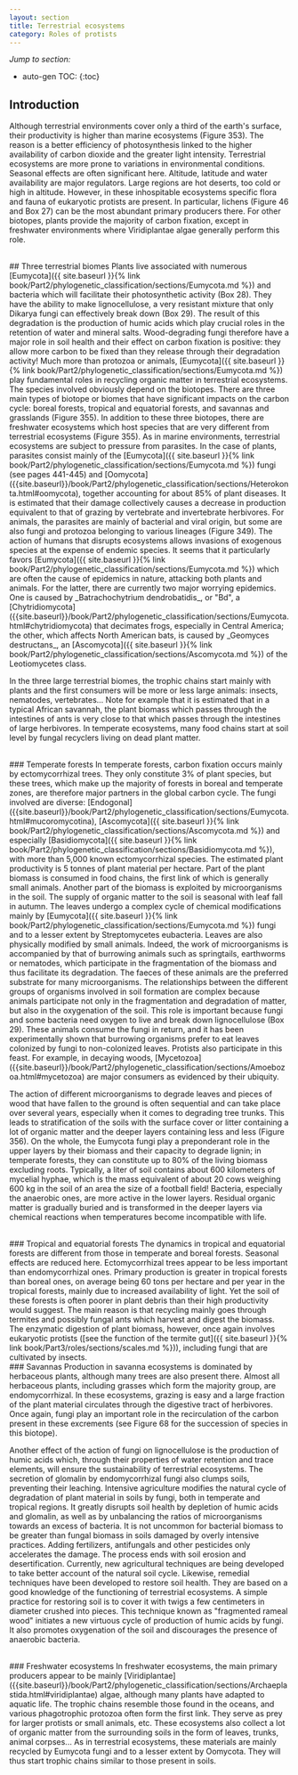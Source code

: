 ```yaml
---
layout: section
title: Terrestrial ecosystems
category: Roles of protists
---
```

_Jump to section:_
* auto-gen TOC:
{:toc}

## Introduction
Although terrestrial environments cover only a third of the earth's surface, their productivity is higher than marine ecosystems (Figure 353). The reason is a better efficiency of photosynthesis linked to the higher availability of carbon dioxide and the greater light intensity. Terrestrial ecosystems are more prone to variations in environmental conditions. Seasonal effects are often significant here. Altitude, latitude and water availability are major regulators. Large regions are hot deserts, too cold or high in altitude. However, in these inhospitable ecosystems specific flora and fauna of eukaryotic protists are present. In particular, lichens (Figure 46 and Box 27) can be the most abundant primary producers there. For other biotopes, plants provide the majority of carbon fixation, except in freshwater environments where Viridiplantae algae generally perform this role.

<br>
## Three terrestrial biomes
Plants live associated with numerous [Eumycota]({{ site.baseurl }}{% link book/Part2/phylogenetic_classification/sections/Eumycota.md %}) and bacteria which will facilitate their photosynthetic activity (Box 28). They have the ability to make lignocellulose, a very resistant mixture that only Dikarya fungi can effectively break down (Box 29). The result of this degradation is the production of humic acids which play crucial roles in the retention of water and mineral salts. Wood-degrading fungi therefore have a major role in soil health and their effect on carbon fixation is positive: they allow more carbon to be fixed than they release through their degradation activity! Much more than protozoa or animals, [Eumycota]({{ site.baseurl }}{% link book/Part2/phylogenetic_classification/sections/Eumycota.md %}) play fundamental roles in recycling organic matter in terrestrial ecosystems. The species involved obviously depend on the biotopes. There are three main types of biotope or biomes that have significant impacts on the carbon cycle: boreal forests, tropical and equatorial forests, and savannas and grasslands (Figure 355). In addition to these three biotopes, there are freshwater ecosystems which host species that are very different from terrestrial ecosystems (Figure 355). As in marine environments, terrestrial ecosystems are subject to pressure from parasites. In the case of plants, parasites consist mainly of the [Eumycota]({{ site.baseurl }}{% link book/Part2/phylogenetic_classification/sections/Eumycota.md %}) fungi (see pages 441-445) and [Oomycota]({{site.baseurl}}/book/Part2/phylogenetic_classification/sections/Heterokonta.html#oomycota), together accounting for about 85% of plant diseases. It is estimated that their damage collectively causes a decrease in production equivalent to that of grazing by vertebrate and invertebrate herbivores. For animals, the parasites are mainly of bacterial and viral origin, but some are also fungi and protozoa belonging to various lineages (Figure 349). The action of humans that disrupts ecosystems allows invasions of exogenous species at the expense of endemic species. It seems that it particularly favors [Eumycota]({{ site.baseurl }}{% link book/Part2/phylogenetic_classification/sections/Eumycota.md %}) which are often the cause of epidemics in nature, attacking both plants and animals. For the latter, there are currently two major worrying epidemics. One is caused by _Batrachochytrium dendrobatidis_, or "Bd", a [Chytridiomycota]({{site.baseurl}}/book/Part2/phylogenetic_classification/sections/Eumycota.html#chytridiomycota) that decimates frogs, especially in Central America; the other, which affects North American bats, is caused by _Geomyces destructans_, an [Ascomycota]({{ site.baseurl }}{% link book/Part2/phylogenetic_classification/sections/Ascomycota.md %}) of the Leotiomycetes class.

In the three large terrestrial biomes, the trophic chains start mainly with plants and the first consumers will be more or less large animals: insects, nematodes, vertebrates... Note for example that it is estimated that in a typical African savannah, the plant biomass which passes through the intestines of ants is very close to that which passes through the intestines of large herbivores. In temperate ecosystems, many food chains start at soil level by fungal recyclers living on dead plant matter.

<br>
### Temperate forests
In temperate forests, carbon fixation occurs mainly by ectomycorrhizal trees. They only constitute 3% of plant species, but these trees, which make up the majority of forests in boreal and temperate zones, are therefore major partners in the global carbon cycle. The fungi involved are diverse: [Endogonal]({{site.baseurl}}/book/Part2/phylogenetic_classification/sections/Eumycota.html#mucoromycotina), [Ascomycota]({{ site.baseurl }}{% link book/Part2/phylogenetic_classification/sections/Ascomycota.md %}) and especially [Basidiomycota]({{ site.baseurl }}{% link book/Part2/phylogenetic_classification/sections/Basidiomycota.md %}), with more than 5,000 known ectomycorrhizal species. The estimated plant productivity is 5 tonnes of plant material per hectare. Part of the plant biomass is consumed in food chains, the first link of which is generally small animals. Another part of the biomass is exploited by microorganisms in the soil. The supply of organic matter to the soil is seasonal with leaf fall in autumn. The leaves undergo a complex cycle of chemical modifications mainly by [Eumycota]({{ site.baseurl }}{% link book/Part2/phylogenetic_classification/sections/Eumycota.md %}) fungi and to a lesser extent by Streptomycetes eubacteria. Leaves are also physically modified by small animals. Indeed, the work of microorganisms is accompanied by that of burrowing animals such as springtails, earthworms or nematodes, which participate in the fragmentation of the biomass and thus facilitate its degradation. The faeces of these animals are the preferred substrate for many microorganisms. The relationships between the different groups of organisms involved in soil formation are complex because animals participate not only in the fragmentation and degradation of matter, but also in the oxygenation of the soil. This role is important because fungi and some bacteria need oxygen to live and break down lignocellulose (Box 29). These animals consume the fungi in return, and it has been experimentally shown that burrowing organisms prefer to eat leaves colonized by fungi to non-colonized leaves. Protists also participate in this feast. For example, in decaying woods, [Mycetozoa]({{site.baseurl}}/book/Part2/phylogenetic_classification/sections/Amoebozoa.html#mycetozoa) are major consumers as evidenced by their ubiquity.

The action of different microorganisms to degrade leaves and pieces of wood that have fallen to the ground is often sequential and can take place over several years, especially when it comes to degrading tree trunks. This leads to stratification of the soils with the surface cover or litter containing a lot of organic matter and the deeper layers containing less and less (Figure 356). On the whole, the Eumycota fungi play a preponderant role in the upper layers by their biomass and their capacity to degrade lignin; in temperate forests, they can constitute up to 80% of the living biomass excluding roots. Typically, a liter of soil contains about 600 kilometers of mycelial hyphae, which is the mass equivalent of about 20 cows weighing 600 kg in the soil of an area the size of a football field! Bacteria, especially the anaerobic ones, are more active in the lower layers. Residual organic matter is gradually buried and is transformed in the deeper layers via chemical reactions when temperatures become incompatible with life.

<br>
### Tropical and equatorial forests
The dynamics in tropical and equatorial forests are different from those in temperate and boreal forests. Seasonal effects are reduced here. Ectomycorrhizal trees appear to be less important than endomycorrhizal ones. Primary production is greater in tropical forests than boreal ones, on average being 60 tons per hectare and per year in the tropical forests, mainly due to increased availability of light. Yet the soil of these forests is often poorer in plant debris than their high productivity would suggest. The main reason is that recycling mainly goes through termites and possibly fungal ants which harvest and digest the biomass. The enzymatic digestion of plant biomass, however, once again involves eukaryotic protists ([see the function of the termite gut]({{ site.baseurl }}{% link book/Part3/roles/sections/scales.md %})), including fungi that are cultivated by insects.

<br>
### Savannas
Production in savanna ecosystems is dominated by herbaceous plants, although many trees are also present there. Almost all herbaceous plants, including grasses which form the majority group, are endomycorrhizal. In these ecosystems, grazing is easy and a large fraction of the plant material circulates through the digestive tract of herbivores. Once again, fungi play an important role in the recirculation of the carbon present in these excrements (see Figure 68 for the succession of species in this biotope).

Another effect of the action of fungi on lignocellulose is the production of humic acids which, through their properties of water retention and trace elements, will ensure the sustainability of terrestrial ecosystems. The secretion of glomalin by endomycorrhizal fungi also clumps soils, preventing their leaching. Intensive agriculture modifies the natural cycle of degradation of plant material in soils by fungi, both in temperate and tropical regions. It greatly disrupts soil health by depletion of humic acids and glomalin, as well as by unbalancing the ratios of microorganisms towards an excess of bacteria. It is not uncommon for bacterial biomass to be greater than fungal biomass in soils damaged by overly intensive practices. Adding fertilizers, antifungals and other pesticides only accelerates the damage. The process ends with soil erosion and desertification. Currently, new agricultural techniques are being developed to take better account of the natural soil cycle. Likewise, remedial techniques have been developed to restore soil health. They are based on a good knowledge of the functioning of terrestrial ecosystems. A simple practice for restoring soil is to cover it with twigs a few centimeters in diameter crushed into pieces. This technique known as "fragmented rameal wood" initiates a new virtuous cycle of production of humic acids by fungi. It also promotes oxygenation of the soil and discourages the presence of anaerobic bacteria.

<br>
### Freshwater ecosystems
In freshwater ecosystems, the main primary producers appear to be mainly [Viridiplantae]({{site.baseurl}}/book/Part2/phylogenetic_classification/sections/Archaeplastida.html#viridiplantae) algae, although many plants have adapted to aquatic life. The trophic chains resemble those found in the oceans, and various phagotrophic protozoa often form the first link. They serve as prey for larger protists or small animals, etc. These ecosystems also collect a lot of organic matter from the surrounding soils in the form of leaves, trunks, animal corpses... As in terrestrial ecosystems, these materials are mainly recycled by Eumycota fungi and to a lesser extent by Oomycota. They will thus start trophic chains similar to those present in soils.

